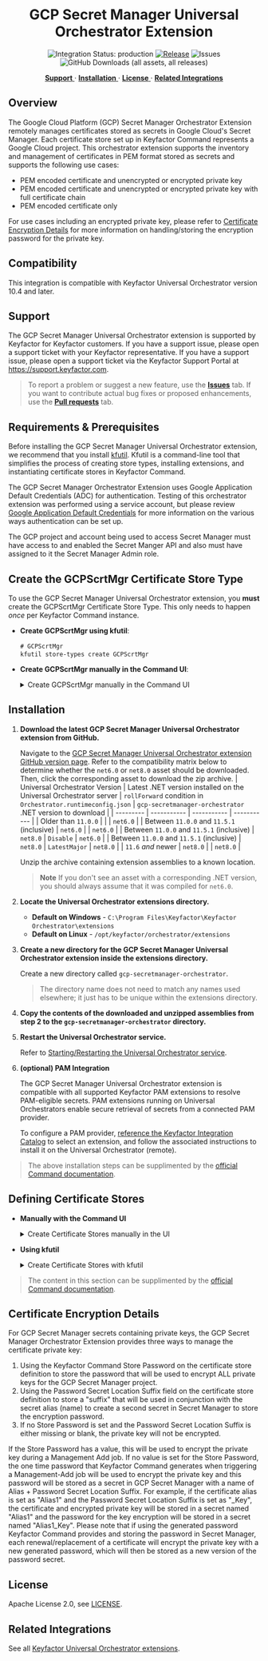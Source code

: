 <h1 align="center" style="border-bottom: none">
    GCP Secret Manager Universal Orchestrator Extension
</h1>

<p align="center">
  <!-- Badges -->
<img src="https://img.shields.io/badge/integration_status-production-3D1973?style=flat-square" alt="Integration Status: production" />
<a href="https://github.com/Keyfactor/gcp-secretmanager-orchestrator/releases"><img src="https://img.shields.io/github/v/release/Keyfactor/gcp-secretmanager-orchestrator?style=flat-square" alt="Release" /></a>
<img src="https://img.shields.io/github/issues/Keyfactor/gcp-secretmanager-orchestrator?style=flat-square" alt="Issues" />
<img src="https://img.shields.io/github/downloads/Keyfactor/gcp-secretmanager-orchestrator/total?style=flat-square&label=downloads&color=28B905" alt="GitHub Downloads (all assets, all releases)" />
</p>

<p align="center">
  <!-- TOC -->
  <a href="#support">
    <b>Support</b>
  </a>
  ·
  <a href="#installation">
    <b>Installation</b>
  </a>
  ·
  <a href="#license">
    <b>License</b>
  </a>
  ·
  <a href="https://github.com/orgs/Keyfactor/repositories?q=orchestrator">
    <b>Related Integrations</b>
  </a>
</p>

## Overview

The Google Cloud Platform (GCP) Secret Manager Orchestrator Extension remotely manages certificates stored as secrets in Google Cloud's Secret Manager.  Each certificate store set up in Keyfactor Command represents a Google Cloud project.  This orchestrator extension supports the inventory and management of certificates in PEM format stored as secrets and supports the following use cases:

* PEM encoded certificate and unencrypted or encrypted private key
* PEM encoded certificate and unencrypted or encrypted private key with full certificate chain
* PEM encoded certificate only

For use cases including an encrypted private key, please refer to [Certificate Encryption Details](#certificate-encryption-details) for more information on handling/storing the encryption password for the private key.



## Compatibility

This integration is compatible with Keyfactor Universal Orchestrator version 10.4 and later.

## Support
The GCP Secret Manager Universal Orchestrator extension is supported by Keyfactor for Keyfactor customers. If you have a support issue, please open a support ticket with your Keyfactor representative. If you have a support issue, please open a support ticket via the Keyfactor Support Portal at https://support.keyfactor.com. 
 
> To report a problem or suggest a new feature, use the **[Issues](../../issues)** tab. If you want to contribute actual bug fixes or proposed enhancements, use the **[Pull requests](../../pulls)** tab.

## Requirements & Prerequisites

Before installing the GCP Secret Manager Universal Orchestrator extension, we recommend that you install [kfutil](https://github.com/Keyfactor/kfutil). Kfutil is a command-line tool that simplifies the process of creating store types, installing extensions, and instantiating certificate stores in Keyfactor Command.


The GCP Secret Manager Orchestrator Extension uses Google Application Default Credentials (ADC) for authentication.  Testing of this orchestrator extension was performed using a service account, but please review [Google Application Default Credentials](https://cloud.google.com/docs/authentication/application-default-credentials) for more information on the various ways authentication can be set up.

The GCP project and account being used to access Secret Manager must have access to and enabled the Secret Manger API and also must have assigned to it the Secret Manager Admin role.


## Create the GCPScrtMgr Certificate Store Type

To use the GCP Secret Manager Universal Orchestrator extension, you **must** create the GCPScrtMgr Certificate Store Type. This only needs to happen _once_ per Keyfactor Command instance.



* **Create GCPScrtMgr using kfutil**:

    ```shell
    # GCPScrtMgr
    kfutil store-types create GCPScrtMgr
    ```

* **Create GCPScrtMgr manually in the Command UI**:
    <details><summary>Create GCPScrtMgr manually in the Command UI</summary>

    Create a store type called `GCPScrtMgr` with the attributes in the tables below:

    #### Basic Tab
    | Attribute | Value | Description |
    | --------- | ----- | ----- |
    | Name | GCPScrtMgr | Display name for the store type (may be customized) |
    | Short Name | GCPScrtMgr | Short display name for the store type |
    | Capability | GCPScrtMgr | Store type name orchestrator will register with. Check the box to allow entry of value |
    | Supports Add | ✅ Checked | Check the box. Indicates that the Store Type supports Management Add |
    | Supports Remove | ✅ Checked | Check the box. Indicates that the Store Type supports Management Remove |
    | Supports Discovery | 🔲 Unchecked |  Indicates that the Store Type supports Discovery |
    | Supports Reenrollment | 🔲 Unchecked |  Indicates that the Store Type supports Reenrollment |
    | Supports Create | 🔲 Unchecked |  Indicates that the Store Type supports store creation |
    | Needs Server | 🔲 Unchecked | Determines if a target server name is required when creating store |
    | Blueprint Allowed | ✅ Checked | Determines if store type may be included in an Orchestrator blueprint |
    | Uses PowerShell | 🔲 Unchecked | Determines if underlying implementation is PowerShell |
    | Requires Store Password | ✅ Checked | Enables users to optionally specify a store password when defining a Certificate Store. |
    | Supports Entry Password | 🔲 Unchecked | Determines if an individual entry within a store can have a password. |

    The Basic tab should look like this:

    ![GCPScrtMgr Basic Tab](docsource/images/GCPScrtMgr-basic-store-type-dialog.png)

    #### Advanced Tab
    | Attribute | Value | Description |
    | --------- | ----- | ----- |
    | Supports Custom Alias | Required | Determines if an individual entry within a store can have a custom Alias. |
    | Private Key Handling | Optional | This determines if Keyfactor can send the private key associated with a certificate to the store. Required because IIS certificates without private keys would be invalid. |
    | PFX Password Style | Default | 'Default' - PFX password is randomly generated, 'Custom' - PFX password may be specified when the enrollment job is created (Requires the Allow Custom Password application setting to be enabled.) |

    The Advanced tab should look like this:

    ![GCPScrtMgr Advanced Tab](docsource/images/GCPScrtMgr-advanced-store-type-dialog.png)

    #### Custom Fields Tab
    Custom fields operate at the certificate store level and are used to control how the orchestrator connects to the remote target server containing the certificate store to be managed. The following custom fields should be added to the store type:

    | Name | Display Name | Description | Type | Default Value/Options | Required |
    | ---- | ------------ | ---- | --------------------- | -------- | ----------- |
    | PasswordSecretSuffix | Password Secret Location Suffix | If storing a certificate with an encrypted private key, this is the suffix to add to the certificate (secret) alias name where the encrypted private key password will be stored.  Please see [Certificate Encryption Details](#certificate-encryption-details) for more information | String |  | 🔲 Unchecked |
    | IncludeChain | Include Chain | Determines whether to include the certificate chain when adding a certificate as a secret. | bool | True | 🔲 Unchecked |

    The Custom Fields tab should look like this:

    ![GCPScrtMgr Custom Fields Tab](docsource/images/GCPScrtMgr-custom-fields-store-type-dialog.png)



    </details>

## Installation

1. **Download the latest GCP Secret Manager Universal Orchestrator extension from GitHub.** 

    Navigate to the [GCP Secret Manager Universal Orchestrator extension GitHub version page](https://github.com/Keyfactor/gcp-secretmanager-orchestrator/releases/latest). Refer to the compatibility matrix below to determine whether the `net6.0` or `net8.0` asset should be downloaded. Then, click the corresponding asset to download the zip archive.
    | Universal Orchestrator Version | Latest .NET version installed on the Universal Orchestrator server | `rollForward` condition in `Orchestrator.runtimeconfig.json` | `gcp-secretmanager-orchestrator` .NET version to download |
    | --------- | ----------- | ----------- | ----------- |
    | Older than `11.0.0` | | | `net6.0` |
    | Between `11.0.0` and `11.5.1` (inclusive) | `net6.0` | | `net6.0` | 
    | Between `11.0.0` and `11.5.1` (inclusive) | `net8.0` | `Disable` | `net6.0` | 
    | Between `11.0.0` and `11.5.1` (inclusive) | `net8.0` | `LatestMajor` | `net8.0` | 
    | `11.6` _and_ newer | `net8.0` | | `net8.0` |

    Unzip the archive containing extension assemblies to a known location.

    > **Note** If you don't see an asset with a corresponding .NET version, you should always assume that it was compiled for `net6.0`.

2. **Locate the Universal Orchestrator extensions directory.**

    * **Default on Windows** - `C:\Program Files\Keyfactor\Keyfactor Orchestrator\extensions`
    * **Default on Linux** - `/opt/keyfactor/orchestrator/extensions`
    
3. **Create a new directory for the GCP Secret Manager Universal Orchestrator extension inside the extensions directory.**
        
    Create a new directory called `gcp-secretmanager-orchestrator`.
    > The directory name does not need to match any names used elsewhere; it just has to be unique within the extensions directory.

4. **Copy the contents of the downloaded and unzipped assemblies from __step 2__ to the `gcp-secretmanager-orchestrator` directory.**

5. **Restart the Universal Orchestrator service.**

    Refer to [Starting/Restarting the Universal Orchestrator service](https://software.keyfactor.com/Core-OnPrem/Current/Content/InstallingAgents/NetCoreOrchestrator/StarttheService.htm).


6. **(optional) PAM Integration** 

    The GCP Secret Manager Universal Orchestrator extension is compatible with all supported Keyfactor PAM extensions to resolve PAM-eligible secrets. PAM extensions running on Universal Orchestrators enable secure retrieval of secrets from a connected PAM provider.

    To configure a PAM provider, [reference the Keyfactor Integration Catalog](https://keyfactor.github.io/integrations-catalog/content/pam) to select an extension, and follow the associated instructions to install it on the Universal Orchestrator (remote).


> The above installation steps can be supplimented by the [official Command documentation](https://software.keyfactor.com/Core-OnPrem/Current/Content/InstallingAgents/NetCoreOrchestrator/CustomExtensions.htm?Highlight=extensions).



## Defining Certificate Stores



* **Manually with the Command UI**

    <details><summary>Create Certificate Stores manually in the UI</summary>

    1. **Navigate to the _Certificate Stores_ page in Keyfactor Command.**

        Log into Keyfactor Command, toggle the _Locations_ dropdown, and click _Certificate Stores_.

    2. **Add a Certificate Store.**

        Click the Add button to add a new Certificate Store. Use the table below to populate the **Attributes** in the **Add** form.
        | Attribute | Description |
        | --------- | ----------- |
        | Category | Select "GCPScrtMgr" or the customized certificate store name from the previous step. |
        | Container | Optional container to associate certificate store with. |
        | Client Machine | Not used |
        | Store Path | The Project ID of the Google Secret Manager being managed. |
        | Orchestrator | Select an approved orchestrator capable of managing `GCPScrtMgr` certificates. Specifically, one with the `GCPScrtMgr` capability. |
        | PasswordSecretSuffix | If storing a certificate with an encrypted private key, this is the suffix to add to the certificate (secret) alias name where the encrypted private key password will be stored.  Please see [Certificate Encryption Details](#certificate-encryption-details) for more information |
        | IncludeChain | Determines whether to include the certificate chain when adding a certificate as a secret. |
        | Store Password | Password used to encrypt the private key of ALL certificate secrets.  Please see [Certificate Encryption Details](#certificate-encryption-details) for more information |

        

        <details><summary>Attributes eligible for retrieval by a PAM Provider on the Universal Orchestrator</summary>

        If a PAM provider was installed _on the Universal Orchestrator_ in the [Installation](#Installation) section, the following parameters can be configured for retrieval _on the Universal Orchestrator_.
        | Attribute | Description |
        | --------- | ----------- |
        | Store Password | Password used to encrypt the private key of ALL certificate secrets.  Please see [Certificate Encryption Details](#certificate-encryption-details) for more information |

        Please refer to the **Universal Orchestrator (remote)** usage section ([PAM providers on the Keyfactor Integration Catalog](https://keyfactor.github.io/integrations-catalog/content/pam)) for your selected PAM provider for instructions on how to load attributes orchestrator-side.

        > Any secret can be rendered by a PAM provider _installed on the Keyfactor Command server_. The above parameters are specific to attributes that can be fetched by an installed PAM provider running on the Universal Orchestrator server itself. 
        </details>
        

    </details>

* **Using kfutil**
    
    <details><summary>Create Certificate Stores with kfutil</summary>
    
    1. **Generate a CSV template for the GCPScrtMgr certificate store**

        ```shell
        kfutil stores import generate-template --store-type-name GCPScrtMgr --outpath GCPScrtMgr.csv
        ```
    2. **Populate the generated CSV file**

        Open the CSV file, and reference the table below to populate parameters for each **Attribute**.
        | Attribute | Description |
        | --------- | ----------- |
        | Category | Select "GCPScrtMgr" or the customized certificate store name from the previous step. |
        | Container | Optional container to associate certificate store with. |
        | Client Machine | Not used |
        | Store Path | The Project ID of the Google Secret Manager being managed. |
        | Orchestrator | Select an approved orchestrator capable of managing `GCPScrtMgr` certificates. Specifically, one with the `GCPScrtMgr` capability. |
        | PasswordSecretSuffix | If storing a certificate with an encrypted private key, this is the suffix to add to the certificate (secret) alias name where the encrypted private key password will be stored.  Please see [Certificate Encryption Details](#certificate-encryption-details) for more information |
        | IncludeChain | Determines whether to include the certificate chain when adding a certificate as a secret. |
        | Store Password | Password used to encrypt the private key of ALL certificate secrets.  Please see [Certificate Encryption Details](#certificate-encryption-details) for more information |

        

        <details><summary>Attributes eligible for retrieval by a PAM Provider on the Universal Orchestrator</summary>

        If a PAM provider was installed _on the Universal Orchestrator_ in the [Installation](#Installation) section, the following parameters can be configured for retrieval _on the Universal Orchestrator_.
        | Attribute | Description |
        | --------- | ----------- |
        | Store Password | Password used to encrypt the private key of ALL certificate secrets.  Please see [Certificate Encryption Details](#certificate-encryption-details) for more information |

        > Any secret can be rendered by a PAM provider _installed on the Keyfactor Command server_. The above parameters are specific to attributes that can be fetched by an installed PAM provider running on the Universal Orchestrator server itself. 
        </details>
        

    3. **Import the CSV file to create the certificate stores** 

        ```shell
        kfutil stores import csv --store-type-name GCPScrtMgr --file GCPScrtMgr.csv
        ```
    </details>

> The content in this section can be supplimented by the [official Command documentation](https://software.keyfactor.com/Core-OnPrem/Current/Content/ReferenceGuide/Certificate%20Stores.htm?Highlight=certificate%20store).




## Certificate Encryption Details

For GCP Secret Manager secrets containing private keys, the GCP Secret Manager Orchestrator Extension provides three ways to manage the certificate private key:

1. Using the Keyfactor Command Store Password on the certificate store definition to store the password that will be used to encrypt ALL private keys for the GCP Secret Manager project.
2. Using the Password Secret Location Suffix field on the certificate store definition to store a "suffix" that will be used in conjunction with the secret alias (name) to create a second secret in Secret Manager to store the encryption password.
3. If no Store Password is set and the Password Secret Location Suffix is either missing or blank, the private key will not be encrypted.

If the Store Password has a value, this will be used to encrypt the private key during a Management Add job.  If no value is set for the Store Password, the one time password that Keyfactor Command generates when triggering a Management-Add job will be used to encrypt the private key and this password will be stored as a secret in GCP Secret Manager with a name of Alias + Password Secret Location Suffix.  For example, if the certificate alias is set as "Alias1" and the Password Secret Location Suffix is set as "_Key", the certificate and encrypted private key will be stored in a secret named "Alias1" and the password for the key encryption will be stored in a secret named "Alias1_Key".  Please note that if using the generated password Keyfactor Command provides and storing the password in Secret Manager, each renewal/replacement of a certificate will encrypt the private key with a new generated password, which will then be stored as a new version of the password secret.


## License

Apache License 2.0, see [LICENSE](LICENSE).

## Related Integrations

See all [Keyfactor Universal Orchestrator extensions](https://github.com/orgs/Keyfactor/repositories?q=orchestrator).